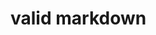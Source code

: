 # valid markdown

<style>
  @import "x.css";
  @import "y.css";

  /**
  * Multi-line comment
  */

  :root {
    --brand-red: hsl(5deg 10% 40%);
  }

  .selector-1,
  .selector-2,
  .selector-3[type="text"] {
    box-sizing: border-box;
    display: block;
    color: var(--brand-red);
    background: linear-gradient(#FFF, rgb(0 0 0 / 80%));
  }

  .selector-a,
  .selector-b:not(:first-child) {
    top: calc(100% - 2rem);
    padding: 10px !important;
  }

  .selector-x { width: 10%; }
  .selector-y { width: 20%; }
  .selector-z { width: 30%; }

  /* Single-line comment */

  @media (width >= 60em) {
    .selector {
      /* Flush to parent comment */
      transform: translate(1, 1) scale(3);
    }
  }

  @media (orientation: portrait), projection and (color) {
    .selector-i + .selector-ii {
      font-family: Helvetica, "Arial Black", sans-serif;
      background: hsl(20deg 25% 33%);
    }
  }

  /* Flush single line comment */
  @media
    screen and (min-resolution: 192dpi),
    screen and (min-resolution: 2dppx) {
    .selector {
      height: 10rem;
      margin: 10px;
      margin-bottom: 5px;
      background-image:
        repeating-linear-gradient(
          -45deg,
          transparent,
          #FFF 25px,
          rgb(255 255 255 / 100%) 50px
        );
      box-shadow:
        0 1px 1px #000,
        0 1px 0 #FFF,
        2px 2px 1px 1px #CCC inset;
      animation: 3s none fade-in;
    }

    /* Flush nested single line comment */
    .selector::after {
      content: "→";
      background-image: url("x.svg");
    }
  }

  @keyframes fade-in {
    from { opacity: 0; }
    to { opacity: 1; }
  }

</style>
